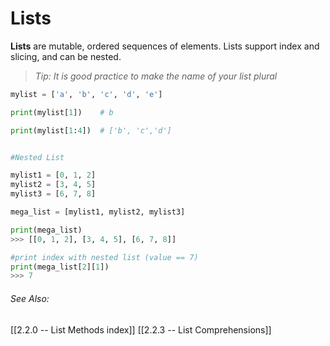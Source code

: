 # Lists
**Lists** are mutable, ordered sequences of elements.
Lists support index and slicing, and can be nested.

> *Tip: It is good practice to make the name of your list plural*

```python
mylist = ['a', 'b', 'c', 'd', 'e']

print(mylist[1])	# b

print(mylist[1:4])	# ['b', 'c','d']


#Nested List

mylist1 = [0, 1, 2]
mylist2 = [3, 4, 5]
mylist3 = [6, 7, 8]

mega_list = [mylist1, mylist2, mylist3]

print(mega_list)
>>> [[0, 1, 2], [3, 4, 5], [6, 7, 8]]

#print index with nested list (value == 7)
print(mega_list[2][1])
>>> 7
```


###### See Also: 
[[2.2.0 -- List Methods index]]
[[2.2.3 -- List Comprehensions]]





